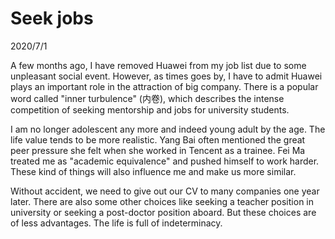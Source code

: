 # Seek jobs
2020/7/1

A few months ago, I have removed Huawei from my job list due to some unpleasant social event.
However, as times goes by, I have to admit Huawei plays an important role in the attraction of big company.
There is a popular word called "inner turbulence" (内卷), which describes the intense competition of seeking mentorship and jobs for university students.

I am no longer adolescent any more and indeed young adult by the age. The life value tends to be more
realistic. Yang Bai often mentioned the great peer pressure she felt when she worked in Tencent as a trainee.
Fei Ma treated me as "academic equivalence" and pushed himself to work harder. These kind of things will also
influence me and make us more similar.

Without accident, we need to give out our CV to many companies one year later. There are also
some other choices like seeking a teacher position in university or seeking a post-doctor position aboard.
But these choices are of less advantages. The life is full of indeterminacy.
